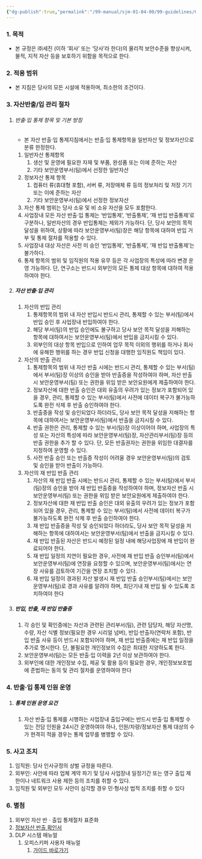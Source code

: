 ```yaml
---
{"dg-publish":true,"permalink":"/99-manual/sjm-01-04-00/99-guidelines/0203-export/","title":"22.2.3 정보자산 반출/입 통제지침","tags":["정보보안관리규정","보안","물리적보안","정보자산반출입통제지침"],"noteIcon":"","created":"","updated":""}
---
```


### 1. 목적
- 본 규정은 ㈜세진 (이하 ‘회사’ 또는 ‘당사’라 한다)의 물리적 보안수준을 향상시켜, 물적, 지적 자산 등을 보호하기 위함을 목적으로 한다.

### 2. 적용 범위
- 본 지침은 당사의 모든 시설에 적용하며, 최소한의 조건이다.

### 3. 자산반출/입 관리 절차
1. ###### 반출·입 통제 항목 및 기본 방침
	- 본 자산 반출·입 통제지침에서는 반출·입 통제항목을 일반자산 및 정보자산으로 분류 한정한다.
	1. 일반자산 통제항목
		1. 생산 및 운영에 필요한 자재 및 부품, 완성품 또는 이에 준하는 자산
		2. 기타 보안운영부서(팀)에서 선정한 일반자산      
	2. 정보자산 통제 항목
		1. 컴퓨터 류(휴대형 포함), 서버 류, 저장매체 류 등의 정보처리 및 저장 기기 또는 이에 준하는 자산  
		2. 기타 보안운영부서(팀)에서 선정한 정보자산      
	3. 자산 통제 범위는 당사 소유 및 비 소유 자산을 모두 포함한다.
	4. 사업장내 모든 자산 반출·입 통제는 ‘반입통제’, ‘반출통제’, ‘재 반입 반출통제’로 구분하나, 일반자산의 경우 반입통제는 제외가 가능하다. 단, 당사 보안의 목적 달성을 위하여, 상황에 따라 보안운영부서(팀)장은 해당 항목에 대하여 반입 거부 및 통제 절차를 적용할 수 있다.
	5. 사업장내 대상 자산은 사전 미 승인 ‘반입통제’, ‘반출통제’, ‘재 반입 반출통제’는 불가하다.
	6. 통제 항목의 범위 및 임직원의 적용 유무 등은 각 사업장의 특성에 따라 변경 운영 가능하다. 단, 연구소는 반드시 외부인의 모든 통제 대상 항목에 대하여 적용하여야 한다.
2. ##### 자산 반출·입 관리
	1. 자산의 반입 관리
		1. 통제항목의 범위 내 자산 반입시 반드시 관리, 통제할 수 있는 부서(팀)에서 반입 승인 후 사업장내 반입하여야 한다.
		2. 해당 부서(팀)의 반입 승인에도 불구하고 당사 보안 목적 달성을 저해하는 항목에 대하여서는 보안운영부서(팀)에서 반입을 금지시킬 수 있다.
		3. 외부인의 대상 항목 반입으로 인하여 업무 목적 이외의 행위를 하거나 회사에 유해한 행위를 하는 경우 반입 신청을 대행한 임직원도 책임이 있다.
	2. 자산의 반출 관리
		1. 통제항목의 범위 내 자산 반출 시에는 반드시 관리, 통제할 수 있는 부서(팀)에서 부서(팀)장 이상의 승인을 받아 반출증을 작성하여야 하며, 자산 반출 시 보안운영부서(팀) 또는 권한을 위임 받은 보안요원에게 제출하여야 한다.
		2. 정보자산에 대한 반출 승인은 대외 유출의 우려가 있는 정보가 포함되어 있을 경우, 관리, 통제할 수 있는 부서(팀)에서 사전에 데이터 복구가 불가능하도록 완전 삭제 후 반출 승인하여야 한다.
		3. 반출증을 작성 및 승인되었다 하더라도, 당사 보안 목적 달성을 저해하는 항목에 대하여서는 보안운영부서(팀)에서 반출을 금지시킬 수 있다.
		4. 반출 권한은 관리, 통제할 수 있는 부서(팀)장 이상이어야 하며, 사업장의 특성 또는 자산의 특성에 따라 보안운영부서(팀)장, 자산관리부서(팀)장 등의 반출 권한을 추가 할 수 있다. 단, 모든 반출권자는 권한을 위임한 대결자를 지정하여 운영할 수 있다.
		5. 사전 반출 승인 또는 반출증 작성이 어려울 경우 보안운영부서(팀)의 검토 및 승인을 받아 반출이 가능하다.
	3. 자산의 재 반입 반출 관리 
		1. 자산의 재 반입 반출 시에는 반드시 관리, 통제할 수 있는 부서(팀)에서 부서(팀)장의 승인을 받아 재 반입 반출증을 작성하여야 하며, 정보자산 반출 시 보안운영부서(팀) 또는 권한을 위임 받은 보안요원에게 제출하여야 한다.
		2. 정보자산에 대한 재 반입 반출 승인은 대외 유출의 우려가 있는 정보가 포함되어 있을 경우, 관리, 통제할 수 있는 부서(팀)에서 사전에 데이터 복구가 불가능하도록 완전 삭제 후 반출 승인하여야 한다.
		3. 재 반입 반출증을 작성 및 승인되었다 하더라도, 당사 보안 목적 달성을 저해하는 항목에 대하여서는 보안운영부서(팀)에서 반출을 금지시킬 수 있다.
		4. 재 반입 반출된 자산은 반드시 예정된 일정 내에 해당사업장에 재 반입이 완료되어야 한다.
		5. 재 반입 일정의 지연이 필요한 경우, 사전에 재 반입 반출 승인부서(팀)에서 보안운영부서(팀)에 연장을 요청할 수 있으며, 보안운영부서(팀)에서는 연장 사유를 검토하여 기간을 연장 조치할 수 있다.
		6. 재 반입 일정이 경과된 자산 발생시 재 반입 반출 승인부서(팀)에서는 보안운영부서(팀)로 경과 사유를 알려야 하며, 최단기내 재 반입 될 수 있도록 조치하여야 한다
3. ##### 반입, 반출, 재 반입 반출증
	1. 각 승인 및 확인증에는 자산과 관련된 관리부서(팀), 관련 담당자, 해당 자산명, 수량, 자산 식별 정보(필요한 경우 시리얼 넘버), 반입·반출자(연락처 포함), 반입 반출 사유 등이 반드시 포함되어야 하며, 재 반입 반출증에는 재 반입 일정을 추가로 명시한다. 단, 불필요한 개인정보의 수집은 최대한 지양하도록 한다.
	2. 보안운영부서(팀)는 모든 반출·입 이력을 2년 이상 보관하여야 한다.
	3. 외부인에 대한 개인정보 수집, 제공 및 활용 등이 필요한 경우, 개인정보보호법에 준법하는 동의 및 관리 절차를 운영하여야 한다

### 4. 반출·입 통제 인원 운영
1. ##### 통제 인원 운영 요건
	1. 자산 반출·입 통제를 시행하는 사업장내 출입구에는 반드시 반출·입 통제할 수 있는 전담 인원을 24시간 운영하여야 하나, 인원/차량/정보자산 통제 대상의 수가 현격히 적을 경우는 통제 업무를 병행할 수 있다.
### 5.	사고 조치
1. 임직원: 당사 인사규정의 상벌 규정을 따른다.
2. 외부인: 사안에 따라 업체 계약 파기 및 당사 사업장내 일정기간 또는 영구 출입 제한이나 네트워크 사용 제한 등의 조치를 취할 수 있다.
3. 임직원 및 외부인 모두 사안이 심각할 경우 민·형사상 법적 조치를 취할 수 있다

### 6.	별첨
1. 외부인 자산 반ㆍ출입 통제절차 표준화
2. [정보자산 반출 확인서](http://211.228.165.94/Manual/web/viewer.html?file=./SJM_01_04_00/22_2_3.pdf)
3. DLP 시스템 매뉴얼 
	1. 오피스키퍼 사용자 매뉴얼
		1.  [가이드 바로가기](http://211.228.165.94/Manual/web/viewer.html?file=./SJM_01_04_00/22_3_5.pdf#page=1)
